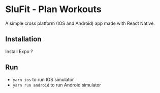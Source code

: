 # SluFit - Plan Workouts

A simple cross platform (IOS and Android) app made with React Native.

## Installation

Install Expo ?

## Run

- `yarn ios` to run IOS simulator
- `yarn run android` to run Android simulator
